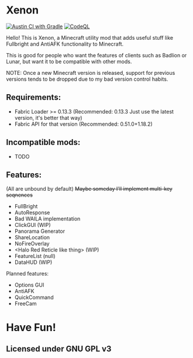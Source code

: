 # Xenon

[![Austin CI with Gradle](https://github.com/AV306/xenon/actions/workflows/austin_gradle.yml/badge.svg)](https://github.com/AV306/xenon/actions/workflows/austin_gradle.yml)
[![CodeQL](https://github.com/AV306/xenon/actions/workflows/codeql-analysis.yml/badge.svg)](https://github.com/AV306/xenon/actions/workflows/codeql-analysis.yml)

Hello! This is Xenon, a Minecraft utility mod that adds useful stuff like Fullbright and AntiAFK functionality to Minecraft.

This is good for people who want the features of clients such as Badlion or Lunar, but want it to be compatible with other mods.

NOTE: Once a new Minecraft version is released, support for previous versions tends to be dropped due to my bad version control habits.

## Requirements:

- Fabric Loader >= 0.13.3 (Recommended: 0.13.3 Just use the latest version, it's better that way)
- Fabric API for that version (Recommended: 0.51.0+1.18.2)

## Incompatible mods:

- TODO

## Features:

(All are unbound by default)
~~Maybe someday I'll implement multi-key seqnences~~
- FullBright 
- AutoResponse
- Bad WAILA implementation
- ClickGUI (WIP)
- Panorama Generator
- ShareLocation
- NoFireOverlay
- \<Halo Red Reticle like thing\> (WIP)
- FeatureList (null)
- DataHUD (WIP)

Planned features:

- Options GUI
- AntiAFK
- QuickCommand
- FreeCam

# Have Fun!

## Licensed under GNU GPL v3
